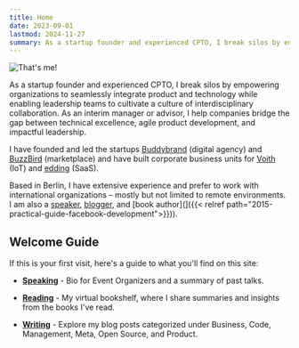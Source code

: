 ```yaml
---
title: Home
date: 2023-09-01
lastmod: 2024-11-27
summary: As a startup founder and experienced CPTO, I break silos by empowering organizations to seamlessly integrate product and technology while enabling leadership teams to cultivate a culture of interdisciplinary collaboration. As an interim manager or advisor, I help companies bridge the gap between technical excellence, agile product development, and impactful leadership.
---
```


![That's me!](/images/klaus-breyer-a-landscape.jpg)

As a startup founder and experienced CPTO, I break silos by empowering organizations to seamlessly integrate product and technology while enabling leadership teams to cultivate a culture of interdisciplinary collaboration. As an interim manager or advisor, I help companies bridge the gap between technical excellence, agile product development, and impactful leadership.

I have founded and led the startups [Buddybrand](https://www.buddybrand.com/) (digital agency) and [BuzzBird](https://www.buzzbird.de/) (marketplace) and have built corporate business units for [Voith](https://voith.com) (IoT) and [edding](https://www.edding.com/de-de/) (SaaS).

Based in Berlin, I have extensive experience and prefer to work with international organizations – mostly but not limited to remote environments. I am also a [speaker](pages/speaking), [blogger](posts), and [book author](]({{< relref path="2015-practical-guide-facebook-development">}})).

## Welcome Guide

If this is your first visit, here's a guide to what you'll find on this site:

- **[Speaking](/pages/appearances/)** - Bio for Event Organizers and a summary of past talks.

- **[Reading](/categories/bookshelf/)** - My virtual bookshelf, where I share summaries and insights from the books I've read.

- **[Writing](/posts/)** - Explore my blog posts categorized under Business, Code, Management, Meta, Open Source, and Product.
